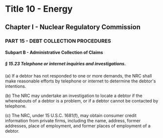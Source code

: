 
# Title 10 - Energy
## Chapter I - Nuclear Regulatory Commission
### PART 15 - DEBT COLLECTION PROCEDURES
#### Subpart B - Administrative Collection of Claims
##### § 15.23 Telephone or internet inquiries and investigations.

(a) If a debtor has not responded to one or more demands, the NRC shall make reasonable efforts by telephone or internet to determine the debtor's intentions.

(b) The NRC may undertake an investigation to locate a debtor if the whereabouts of a debtor is a problem, or if a debtor cannot be contacted by telephone.

(c) The NRC, under 15 U.S.C. 1681(f), may obtain consumer credit information from private firms, including the name, address, former addresses, place of employment, and former places of employment of a debtor.
